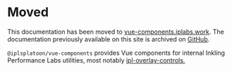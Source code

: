 # Moved

This documentation has been moved to [vue-components.iplabs.work](https://vue-components.iplabs.work/).
The documentation previously available on this site is archived on [GitHub](https://github.com/IPLSplatoon/vue-components/tree/09c3b27f0a3c60bf093bbfdf45dd2127e8d52732/docs).

`@iplsplatoon/vue-components` provides Vue components for internal Inkling Performance Labs utilities, most notably [ipl-overlay-controls.](https://github.com/inkfarer/ipl-overlay-controls)
